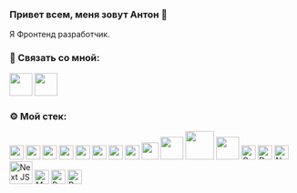 ### Привет всем, меня зовут Антон 👋

Я Фронтенд разработчик.

### 💬 Связать со мной:
[<img src="https://user-images.githubusercontent.com/70974163/111865963-26cec580-897b-11eb-8c2c-c12b5cdb8b8c.png" width="40">][telegram]
[<img src="https://user-images.githubusercontent.com/70974163/111865925-0a328d80-897b-11eb-8bb0-5d3e37cc2bf1.png" width="40">][vkontakte]

### ⚙️ Мой стек: 
<img src="https://user-images.githubusercontent.com/70974163/111863386-562a0600-896c-11eb-9385-f82bb183cb35.png" width="25"> <img src="https://raw.githubusercontent.com/get-icon/geticon/master/icons/typescript-icon.svg" width="25" /> <img src="https://user-images.githubusercontent.com/70974163/111863446-b1f48f00-896c-11eb-8ba9-5bdeee3e8532.png" width="25">  <img src="https://user-images.githubusercontent.com/70974163/111863451-b91b9d00-896c-11eb-96d5-f93ea7b0fe5c.png" width="25">  <img src="https://user-images.githubusercontent.com/70974163/111863453-c2a50500-896c-11eb-9637-d710c9b7d7bd.png" width="25">  <img src="https://user-images.githubusercontent.com/70974163/111863458-c89ae600-896c-11eb-8f16-ebfd4aa27c7c.png" width="25">  <img src="https://user-images.githubusercontent.com/70974163/111863468-d51f3e80-896c-11eb-8700-49e9c198afb4.png" width="25">  <img src="https://user-images.githubusercontent.com/70974163/111863473-d94b5c00-896c-11eb-8adf-8de7d7081c29.png" width="25">  <img src="https://user-images.githubusercontent.com/70974163/111863538-46f78800-896d-11eb-81ef-31ecdf0963fc.png" width="30"> <img src="https://raw.githubusercontent.com/PipoLucido/stack-icons/3d586ebac68a43c8358d030ee96c9e07afeff489/logos/nodejs.svg" width="40">  <img src="https://raw.githubusercontent.com/PipoLucido/stack-icons/3d586ebac68a43c8358d030ee96c9e07afeff489/logos/express.svg" width="50"> <img src="https://user-images.githubusercontent.com/70974163/114372049-cef63980-9b89-11eb-963d-61ebf497683b.png" width="40"> <img src="https://raw.githubusercontent.com/get-icon/geticon/master/icons/graphql.svg" width="25" title="GraphQL"/> <img src="https://raw.githubusercontent.com/get-icon/geticon/master/icons/docker-icon.svg" width="25" title="Docker"/> <img src="https://raw.githubusercontent.com/tomchen/stack-icons/634d5c036a2a7ca0115c94ab2ce86c7e79e01e13/logos/nestjs.svg" width="25" title="Nest JS"/> <img src="https://raw.githubusercontent.com/tomchen/stack-icons/634d5c036a2a7ca0115c94ab2ce86c7e79e01e13/logos/nextjs.svg" width="40" title="Next JS"/> <img src="https://raw.githubusercontent.com/tomchen/stack-icons/master/logos/material-ui.svg" width="25" title="Material UI"/> <img src="https://raw.githubusercontent.com/tomchen/stack-icons/master/logos/bootstrap.svg" width="25" title="Bootstrap"/> <img src="https://raw.githubusercontent.com/Netoun/stack-icons/3d586ebac68a43c8358d030ee96c9e07afeff489/logos/redux.svg" width="25" title="Redux"/>

[telegram]: https://t.me/anton_sarkisyan
[vkontakte]: https://vk.com/id49914958
